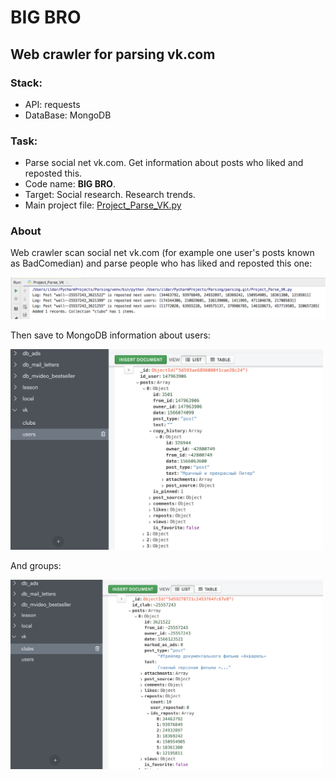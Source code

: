 # BIG BRO

## Web crawler for parsing vk.com

### Stack:
* API: requests
* DataBase: MongoDB

### Task:
* Parse social net vk.com. Get information about posts who liked and reposted this.
* Code name: **BIG BRO**.
* Target: Social research. Research trends.
* Main project file: [Project_Parse_VK.py](https://github.com/hildar/parsing/blob/master/Project_Parse_VK.py)

### About

Web crawler scan social net vk.com (for example one user's posts known as BadComedian) and parse people who has liked and reposted this one: 

<img src="img/logs.png" alt="logs" width="700"/>

Then save to MongoDB information about users:

<img src="img/users.png" alt="users" width="500"/>

And groups:

<img src="img/clubs.png" alt="clubs" width="500"/>
